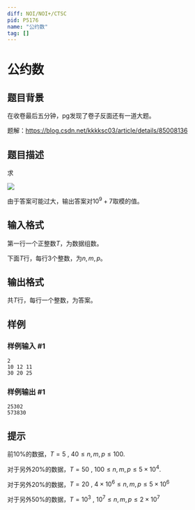 ```yaml
---
diff: NOI/NOI+/CTSC
pid: P5176
name: "公约数"
tag: []
---
```

# 公约数
## 题目背景

在收卷最后五分钟，pg发现了卷子反面还有一道大题。

题解：https://blog.csdn.net/kkkksc03/article/details/85008136
## 题目描述

求

[![](https://cdn.luogu.com.cn/upload/pic/33775.png)](https://www.luogu.org/paste/zltm8ddt)

由于答案可能过大，输出答案对$10^9+7$取模的值。
## 输入格式

第一行一个正整数$T$，为数据组数。

下面$T$行，每行$3$个整数，为$n,m,p$。
## 输出格式

共$T$行，每行一个整数，为答案。
## 样例

### 样例输入 #1
```
2
10 12 11
30 20 25
```
### 样例输出 #1
```
25302
573830
```
## 提示

前$10\%$的数据，$T=5~,~40 \le n,m,p \le 100.$

对于另外$20\%$的数据，$T=50~,~100 \le n,m,p \le 5\times 10^4.$

对于另外$20\%$的数据，$T= 20~,~4\times 10^6 \le n,m,p \le 5\times 10^6$

对于另外$50\%$的数据，$T=10^3~,~10^7 \le n,m,p \le 2\times 10^7$
